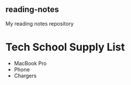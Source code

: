 ## reading-notes
My reading notes repository

# Tech School Supply List
* MacBook Pro
* Phone
* Chargers
